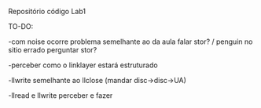 Repositório código Lab1

TO-DO:

  -com noise ocorre problema semelhante ao da aula falar stor? / penguin no sitio errado perguntar stor?
  
  -perceber como o linklayer estará estruturado
  
  -llwrite semelhante ao llclose (mandar disc->disc->UA)
  
  -llread e llwrite perceber e fazer
